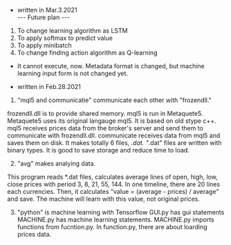- written in Mar.3.2021  
--- Future plan ---
1. To change learning algorithm as LSTM
2. To apply softmax to predict value
3. To apply minibatch
4. To change finding action algorithm as Q-learning

- It cannot execute, now. Metadata format is changed, but machine learning input form is not changed yet.

- written in Feb.28.2021
1. "mql5 and communicatie" communicate each other with "frozendll."

  frozendll.dll is to provide shared memory.
  mql5 is run in Metaquete5. Metaquete5 uses its original langauge mql5. It is based on old stype c++.
  mql5 receives prices data from the broker's server and send them to communicate with frozendll.dll.
  communicate receives data from mql5 and saves them on disk. It makes totally 6 files, *.dat.
  "*.dat" files are written with binary types. It is good to save storage and reduce time to load.
  
2. "avg" makes analying data.

  This program reads *.dat files, calculates average lines of open, high, low, close prices with period 3, 8, 21, 55, 144.
  In one timeline, there are 20 lines each currencies.
  Then, it calculates "value = (average - prices) / average" and save.
  The machine will learn with this value, not original prices.

3. "python" is machine learning with Tensorflow
  GUI.py has gui statements
  MACHINE.py has machine learning statements.
  MACHINE.py imports functions from fucntion.py.
  In function.py, there are about loarding prices data.
